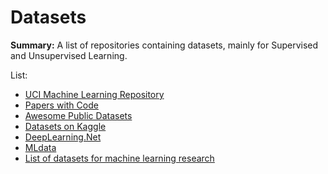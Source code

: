 # Datasets

__Summary:__ A list of repositories containing datasets, mainly for Supervised and Unsupervised Learning.

List:
* [UCI Machine Learning Repository](http://archive.ics.uci.edu/ml/)
* [Papers with Code](https://paperswithcode.com/datasets)
* [Awesome Public Datasets](https://github.com/awesomedata/awesome-public-datasets)
* [Datasets on Kaggle](https://www.kaggle.com/datasets)
* [DeepLearning.Net](http://deeplearning.net/datasets/)
* [MLdata](http://mldata.org/repository/data/by_views/)
* [List of datasets for machine learning research](https://en.wikipedia.org/wiki/List_of_datasets_for_machine_learning_research)
